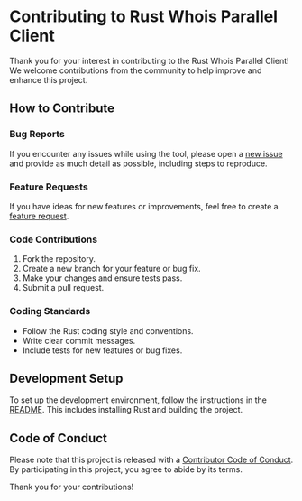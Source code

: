 # Contributing to Rust Whois Parallel Client

Thank you for your interest in contributing to the Rust Whois Parallel Client! We welcome contributions from the community to help improve and enhance this project.

## How to Contribute

### Bug Reports

If you encounter any issues while using the tool, please open a [new issue](https://github.com/your-username/rust-whois-parallel-client/issues) and provide as much detail as possible, including steps to reproduce.

### Feature Requests

If you have ideas for new features or improvements, feel free to create a [feature request](https://github.com/your-username/rust-whois-parallel-client/issues/new?labels=enhancement).

### Code Contributions

1. Fork the repository.
2. Create a new branch for your feature or bug fix.
3. Make your changes and ensure tests pass.
4. Submit a pull request.

### Coding Standards

- Follow the Rust coding style and conventions.
- Write clear commit messages.
- Include tests for new features or bug fixes.

## Development Setup

To set up the development environment, follow the instructions in the [README](README.md). This includes installing Rust and building the project.

## Code of Conduct

Please note that this project is released with a [Contributor Code of Conduct](CODE_OF_CONDUCT.md). By participating in this project, you agree to abide by its terms.

Thank you for your contributions!

